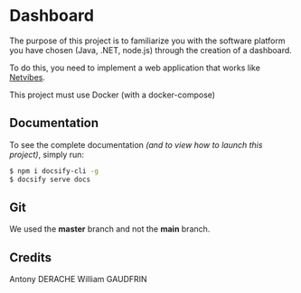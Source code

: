 # Dashboard

The purpose of this project is to familiarize you with the software platform you
have chosen (Java, .NET, node.js) through the creation of a dashboard.

To do this, you need to implement a web application that works like [Netvibes](https://www.netvibes.com/en).

This project must use Docker (with a docker-compose)

## Documentation
To see the complete documentation *(and to view how to launch this project)*, simply run:

```sh
$ npm i docsify-cli -g
$ docsify serve docs
```

## Git
We used the **master** branch and not the **main** branch.

## Credits
Antony DERACHE
William GAUDFRIN